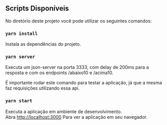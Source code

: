 ## Scripts Disponíveis

No diretório deste projeto você pode utilizar os seguintes comandos:

### `yarn install`

Instala as dependências do projeto.

### `yarn server`

Executa um json-server na porta 3333, com delay de 200ms para a resposta e com os endpoints /abaixo10 e /acima10.

É importante rodar este comando para testar a aplicação, já que a mesma faz requisições utilizando essa api.

### `yarn start`

Executa a aplicação em ambiente de desenvolvimento.\
Abra [http://localhost:3000](http://localhost:3000) Para ver a aplicação em seu navegador.
